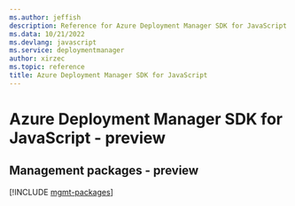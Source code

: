 ```yaml
---
ms.author: jeffish
description: Reference for Azure Deployment Manager SDK for JavaScript
ms.data: 10/21/2022
ms.devlang: javascript
ms.service: deploymentmanager
author: xirzec
ms.topic: reference
title: Azure Deployment Manager SDK for JavaScript
---
```

# Azure Deployment Manager SDK for JavaScript - preview

## Management packages - preview
[!INCLUDE [mgmt-packages](deployment-manager-mgmt-index.md)]